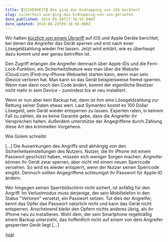 ```yaml
---
title: [SICHERHEIT] Wie ging das Kidnapping von iOS Geräten?
slug: sicherheit-wie-ging-das-kidnapping-von-ios-geraeten
date_published: 2014-05-28T17:36:55.000Z
date_updated: 2018-08-22T09:38:56.000Z
---
```


Wir hatten [kürzlich von einem Übrgriff](__GHOST_URL__/sicherheit-kidnapping-von-ios-geraeten/) auf iOS und Apple Geräte berichtet, bei denen die Angreifer das Gerät sperren und erst nach einer Lösegeldzahlung wieder frei lassen. Jetzt wird erklärt, wie es überhaupt dazu kommt und wer genau betroffen ist. 

Den Zugriff erlangen die Angreifer demnach über Apple-IDs und die Fern-Lock-Funktion, ein Sicherheitsfeature was man über die Website iCloud.com (Find-my-iPhone-Webseite) starten kann, wenn man sein iDevice verloren hat. Man kann so das Gerät beispielsweise fremd-sperren. Wenn man dann noch den Code ändert, kommt der eigentliche Besitzer nicht mehr in sein Device - zumindest bis er neu installiert.

Wenn er nun aber kein Backup hat, dann ist ihm eine Lösegeldzahlung zur Rettung seiner Daten etwas wert. Laut Symantec kostet es 100 Dollar Lösegeld, sein Gerät wieder entsperren zu lassen. Experten raten, in keinem Fall zu zahlen, da es keine Garantie gebe, dass die Angreifer ihr Versprechen halten. Außerdem unterstütze der Angegriffene durch Zahlung diese Art des kriminellen Vorgehens.

Wie Golem schreibt:

[...] Die Auswirkungen des Angriffs sind abhängig von den Sicherheitseinstellungen des Nutzers. Nutzer, die ihr iPhone mit einem Passwort geschützt haben, müssen sich weniger Sorgen machen. Angreifer können ihr Gerät zwar sperren, aber nicht mit einem neuen Sperrcode versehen. So wird es wieder entsperrt, wenn der Nutzer seinen Sperrcode eingibt. Dennoch sollten Angegriffene schleunigst ihr Passwort für Apple-ID ändern.

Wer hingegen seinen Sperrbildschirm nicht sichert, ist anfällig für den Angriff. Im Verlustmodus muss derjenige, der sein Mobiltelefon in den Status "Verloren" versetzt, ein Passwort setzen. Tut dies der Angreifer, kennt das Opfer das Passwort natürlich nicht und kann das Gerät nicht entsperren. Anscheinend bleibt den Opfern nichts anderes übrig, als ihr iPhone neu zu installieren. Wohl dem, der sein Smartphone regelmäßig einem Backup unterzieht, das hoffentlich nicht auf einem von dem Angreifer gesperrten Gerät liegt [...]

([via](http://www.golem.de/news/loesegeldforderung-angreifer-sperren-iphones-mit-kompromittierter-apple-id-1405-106786.html))
